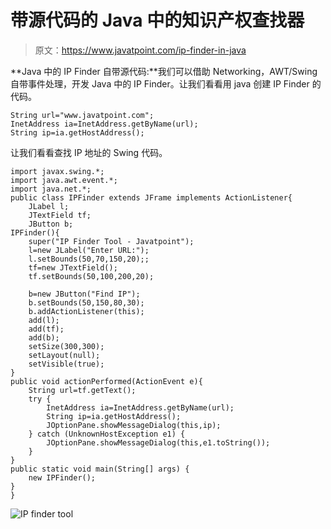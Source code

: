 # 带源代码的 Java 中的知识产权查找器

> 原文：<https://www.javatpoint.com/ip-finder-in-java>

**Java 中的 IP Finder 自带源代码:**我们可以借助 Networking，AWT/Swing 自带事件处理，开发 Java 中的 IP Finder。让我们看看用 java 创建 IP Finder 的代码。

```
String url="www.javatpoint.com";
InetAddress ia=InetAddress.getByName(url);
String ip=ia.getHostAddress();

```

让我们看看查找 IP 地址的 Swing 代码。

```
import javax.swing.*;
import java.awt.event.*;
import java.net.*;
public class IPFinder extends JFrame implements ActionListener{
	JLabel l;
	JTextField tf;
	JButton b;
IPFinder(){
	super("IP Finder Tool - Javatpoint");
	l=new JLabel("Enter URL:");
	l.setBounds(50,70,150,20);;
	tf=new JTextField();
	tf.setBounds(50,100,200,20);

	b=new JButton("Find IP");
	b.setBounds(50,150,80,30);
	b.addActionListener(this);
	add(l);
	add(tf);
	add(b);
	setSize(300,300);
	setLayout(null);
	setVisible(true);
}
public void actionPerformed(ActionEvent e){
	String url=tf.getText();
	try {
		InetAddress ia=InetAddress.getByName(url);
		String ip=ia.getHostAddress();
		JOptionPane.showMessageDialog(this,ip);
	} catch (UnknownHostException e1) {
		JOptionPane.showMessageDialog(this,e1.toString());
	}
}
public static void main(String[] args) {
	new IPFinder();
}
}

```

![IP finder tool](../img/af8298eacb4395f61fa1eb14abbb8f35.png)